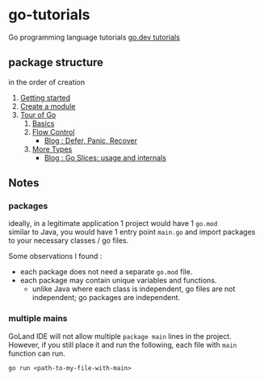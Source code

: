 # go-tutorials
Go programming language tutorials
[go.dev tutorials](https://go.dev/doc/tutorial/)

## package structure 
in the order of creation

1. [Getting started](./gettingstarted)
2. [Create a module](./createmodule)
3. [Tour of Go](./tour)
   1. [Basics](./tour/basics)
   2. [Flow Control](./tour/flowcontrol)
      * [Blog : Defer, Panic, Recover](./deferpanicandrecover)
   3. [More Types](./tour/more-types)
      * [Blog : Go Slices: usage and internals](./slicesintro)

## Notes

### packages
ideally, in a legitimate application 1 project would have 1 `go.mod`  
similar to Java, you would have 1 entry point `main.go` and import packages to your necessary classes / go files.  

Some observations I found :  
* each package does not need a separate `go.mod` file.  
* each package may contain unique variables and functions.  
  * unlike Java where each class is independent, go files are not independent; go packages are independent.

### multiple mains
GoLand IDE will not allow multiple `package main` lines in the project.  
However, if you still place it and run the following, each file with `main` function can run.  
```shell
go run <path-to-my-file-with-main>
```